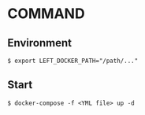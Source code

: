 # COMMAND

Environment
---
```
$ export LEFT_DOCKER_PATH="/path/..."
```

Start
---
```
$ docker-compose -f <YML file> up -d
```
